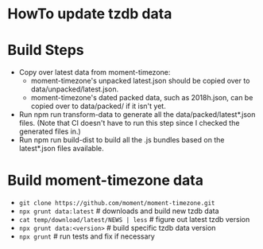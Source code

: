 HowTo update tzdb data
======================

# Build Steps

- Copy over latest data from moment-timezone:
   - moment-timezone's unpacked latest.json should be copied over to data/unpacked/latest.json.
   - moment-timezone's dated packed data, such as 2018h.json, can be copied over to data/packed/<name> if it isn't yet.
- Run npm run transform-data to generate all the data/packed/latest*.json files. (Note that CI doesn't have to run this step since I checked the generated files in.)
- Run npm run build-dist to build all the .js bundles based on the latest*.json files available.

# Build moment-timezone data

- `git clone https://github.com/moment/moment-timezone.git`
- `npx grunt data:latest` # downloads and build new tzdb data
- `cat temp/download/latest/NEWS | less` # figure out latest tzdb version
- `npx grunt data:<version>` # build specific tzdb data version
- `npx grunt` # run tests and fix if necessary
